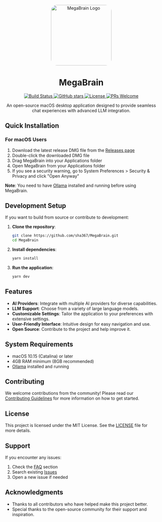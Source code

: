 <p align="center">
  <img src="https://github.com/user-attachments/assets/0a66a84d-6cc5-41b4-a681-404f06bd7e96" alt="MegaBrain Logo" width="200" height="200" style="border-radius: 20px;"/>
</p>

<h1 align="center">MegaBrain</h1>

<p align="center">
  <a href="https://github.com/sha367/MegaBrain/actions/workflows/test-build.yml">
    <img src="https://github.com/sha367/MegaBrain/actions/workflows/test-build.yml/badge.svg" alt="Build Status" />
  </a>
  <a href="https://github.com/sha367/MegaBrain">
    <img src="https://img.shields.io/github/stars/sha367/MegaBrain.svg?style=social&label=Star" alt="GitHub stars" />
  </a>
  <a href="LICENSE">
    <img src="https://img.shields.io/badge/license-MIT-blue.svg" alt="License" />
  </a>
  <a href="CONTRIBUTING.md">
    <img src="https://img.shields.io/badge/PRs-welcome-brightgreen.svg" alt="PRs Welcome" />
  </a>
</p>

<p align="center">
  An open-source macOS desktop application designed to provide seamless chat experiences with advanced LLM integration.
</p>

## Quick Installation

### For macOS Users
1. Download the latest release DMG file from the [Releases page](https://github.com/sha367/MegaBrain/releases/latest)
2. Double-click the downloaded DMG file
3. Drag MegaBrain into your Applications folder
4. Open MegaBrain from your Applications folder
5. If you see a security warning, go to System Preferences > Security & Privacy and click "Open Anyway"

**Note**: You need to have [Ollama](https://ollama.ai) installed and running before using MegaBrain.

## Development Setup

If you want to build from source or contribute to development:

1. **Clone the repository**:
   ```bash
   git clone https://github.com/sha367/MegaBrain.git
   cd MegaBrain
   ```

2. **Install dependencies**:
   ```bash
   yarn install
   ```

3. **Run the application**:
   ```bash
   yarn dev
   ```

## Features

- **AI Providers**: Integrate with multiple AI providers for diverse capabilities.
- **LLM Support**: Choose from a variety of large language models.
- **Customizable Settings**: Tailor the application to your preferences with extensive settings.
- **User-Friendly Interface**: Intuitive design for easy navigation and use.
- **Open Source**: Contribute to the project and help improve it.

## System Requirements

- macOS 10.15 (Catalina) or later
- 4GB RAM minimum (8GB recommended)
- [Ollama](https://ollama.ai) installed and running

## Contributing

We welcome contributions from the community! Please read our [Contributing Guidelines](CONTRIBUTING.md) for more information on how to get started.

## License

This project is licensed under the MIT License. See the [LICENSE](LICENSE) file for more details.

## Support

If you encounter any issues:
1. Check the [FAQ](FAQ.md) section
2. Search existing [Issues](https://github.com/sha367/MegaBrain/issues)
3. Open a new issue if needed

## Acknowledgments

- Thanks to all contributors who have helped make this project better.
- Special thanks to the open-source community for their support and inspiration.
